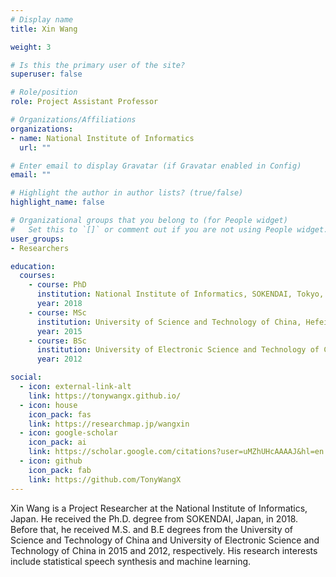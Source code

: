 ```yaml
---
# Display name
title: Xin Wang

weight: 3

# Is this the primary user of the site?
superuser: false

# Role/position
role: Project Assistant Professor

# Organizations/Affiliations
organizations:
- name: National Institute of Informatics
  url: ""

# Enter email to display Gravatar (if Gravatar enabled in Config)
email: ""

# Highlight the author in author lists? (true/false)
highlight_name: false

# Organizational groups that you belong to (for People widget)
#   Set this to `[]` or comment out if you are not using People widget.
user_groups:
- Researchers

education:
  courses:
    - course: PhD 
      institution: National Institute of Informatics, SOKENDAI, Tokyo, Japan.
      year: 2018
    - course: MSc
      institution: University of Science and Technology of China, Hefei, China.
      year: 2015
    - course: BSc 
      institution: University of Electronic Science and Technology of China, Chengdu, China.
      year: 2012

social:
  - icon: external-link-alt
    link: https://tonywangx.github.io/
  - icon: house
    icon_pack: fas
    link: https://researchmap.jp/wangxin
  - icon: google-scholar
    icon_pack: ai
    link: https://scholar.google.com/citations?user=uMZhUHcAAAAJ&hl=en
  - icon: github
    icon_pack: fab
    link: https://github.com/TonyWangX
---
```


Xin Wang is a Project Researcher at the National Institute of Informatics, Japan. He received the Ph.D. degree from SOKENDAI, Japan, in 2018. Before that, he received M.S. and B.E degrees from the University of Science and Technology of China and University of Electronic Science and Technology of China in 2015 and 2012, respectively. His research interests include statistical speech synthesis and machine learning.
